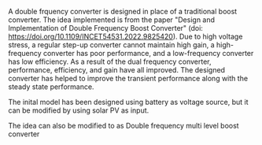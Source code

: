 A double frquency converter is designed in place of a traditional boost converter. The idea implemented is from the paper "Design and Implementation of Double Frequency Boost Converter" (doi: https://doi.org/10.1109/INCET54531.2022.9825420). Due to 
high voltage stress, a regular step-up converter cannot maintain high gain, a high-frequency converter has poor performance, and a low-frequency converter has low efficiency. As a result of the dual frequency converter, performance, efficiency, and gain have all improved. The designed converter has helped to improve the transient performance along with the steady state performance. 

The inital model has been designed using battery as voltage source, but it can be modified by using solar PV as input. 

The idea can also be modified to as Double  frequency multi level boost converter
